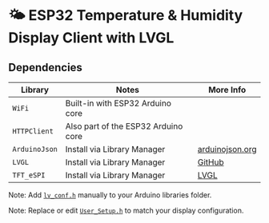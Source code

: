 # 🌤️ ESP32 Temperature & Humidity Display Client with LVGL

## Dependencies

| Library        | Notes                                  |  More Info                                  |
|----------------|----------------------------------------|---------------------------------------------|
| `WiFi`         | Built-in with ESP32 Arduino core       |                                             |
| `HTTPClient`   | Also part of the ESP32 Arduino core    |                                             |
| `ArduinoJson`  | Install via Library Manager            | [arduinojson.org](https://arduinojson.org/) |
| `LVGL`         | Install via Library Manager            | [GitHub](https://github.com/Bodmer/TFT_eSPI)|
| `TFT_eSPI`     | Install via Library Manager            | [LVGL](https://lvgl.io/)                    |

Note: Add [`lv_conf.h`](LVGL/lv_conf.h) manually to your Arduino libraries folder. 

Note: Replace or edit [`User_Setup.h`](TFT_eSPI/User_Setup.h) to match your display configuration. 
